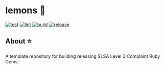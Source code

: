 # lemons 🍋

[![test](https://github.com/GrantBirki/lemons/actions/workflows/test.yml/badge.svg)](https://github.com/GrantBirki/lemons/actions/workflows/test.yml)
[![lint](https://github.com/GrantBirki/lemons/actions/workflows/lint.yml/badge.svg)](https://github.com/GrantBirki/lemons/actions/workflows/lint.yml)
[![build](https://github.com/GrantBirki/lemons/actions/workflows/build.yml/badge.svg)](https://github.com/GrantBirki/lemons/actions/workflows/build.yml)
[![release](https://github.com/GrantBirki/lemons/actions/workflows/release.yml/badge.svg)](https://github.com/GrantBirki/lemons/actions/workflows/release.yml)

## About ⭐

A template repository for building releasing SLSA Level 3 Complaint Ruby Gems.
